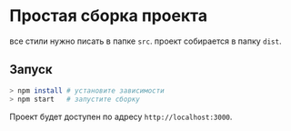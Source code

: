 # Простая сборка проекта

все стили нужно писать в папке `src`.
проект собирается в папку `dist`.

## Запуск
```bash
> npm install # установите зависимости
> npm start   # запустите сборку
```

Проект будет доступен по адресу `http://localhost:3000`.
